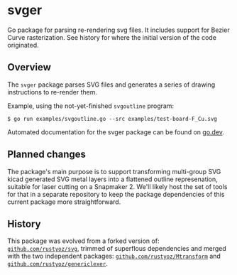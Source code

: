 # svger

Go package for parsing re-rendering svg files. It includes support for
Bezier Curve rasterization. See history for where the initial version
of the code originated.

## Overview

The `svger` package parses SVG files and generates a series of drawing
instructions to re-render them.

Example, using the not-yet-finished `svgoutline` program:

```
$ go run examples/svgoutline.go --src examples/test-board-F_Cu.svg
```

Automated documentation for the svger package can be found on
[go.dev](https://pkg.go.dev/zappem.net/pub/graphics/svger).

## Planned changes

The package's main purpose is to support transforming multi-group SVG
kicad generated SVG metal layers into a flattened outline
represenation, suitable for laser cutting on a Snapmaker 2. We'll
likely host the set of tools for that in a separate repository to keep
the package dependencies of this current package more straightforward.

## History

This package was evolved from a forked version of:
[`github.com/rustyoz/svg`](https://github.com/rustyoz/svg), trimmed of
superflous dependencies and merged with the two independent packages:
[`github.com/rustyoz/Mtransform`](https://github.com/rustyoz/Mtransform)
and
[`github.com/rustyoz/genericlexer`](https://github.com/rustyoz/genericlexer).
